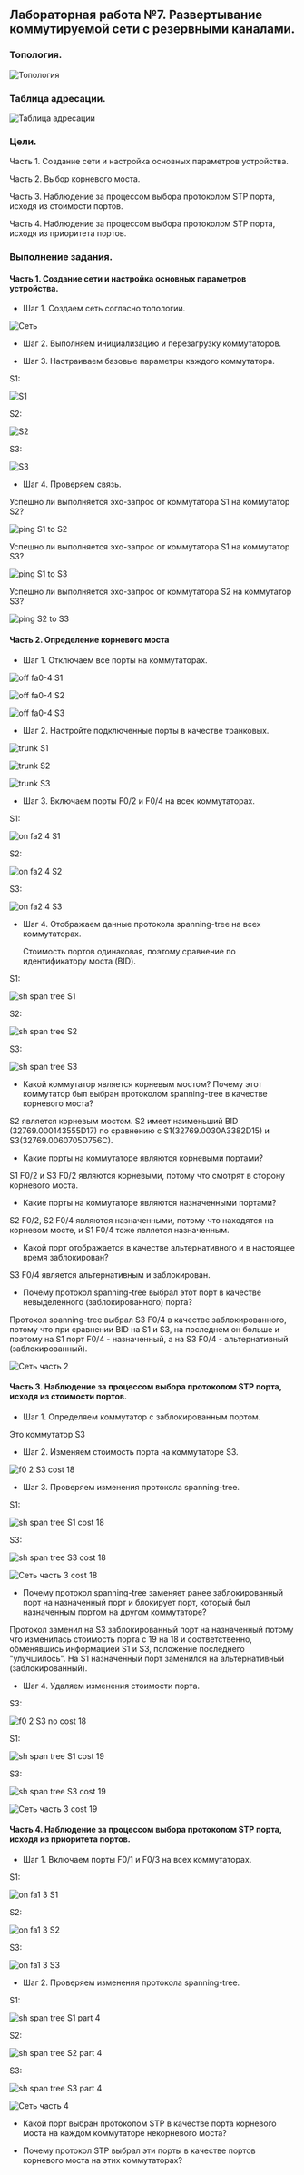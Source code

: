 ## Лабораторная работа №7. Развертывание коммутируемой сети с резервными каналами.

### Топология.

![Топология](https://github.com/Shure0407/Network_engineer/assets/162669909/ae5d5177-1acd-47cd-9673-0e4714ff476f)

### Таблица адресации.

![Таблица адресации](https://github.com/Shure0407/Network_engineer/assets/162669909/28eed0e3-a202-471c-a664-33eef953e32e)

### Цели.

Часть 1. Создание сети и настройка основных параметров устройства.

Часть 2. Выбор корневого моста.

Часть 3. Наблюдение за процессом выбора протоколом STP порта, исходя из стоимости портов.

Часть 4. Наблюдение за процессом выбора протоколом STP порта, исходя из приоритета портов.

### Выполнение задания.

#### Часть 1. Создание сети и настройка основных параметров устройства.

- Шаг 1. Создаем сеть согласно топологии.

![Сеть](https://github.com/Shure0407/Network_engineer/assets/162669909/2560a9b3-1989-429d-b6f1-035fc9ef277c)

- Шаг 2. Выполняем инициализацию и перезагрузку коммутаторов.

- Шаг 3. Настраиваем базовые параметры каждого коммутатора.

S1:

![S1](https://github.com/Shure0407/Network_engineer/assets/162669909/ca5568bc-965d-44c2-8e3a-e7981da39e1c)

S2:

![S2](https://github.com/Shure0407/Network_engineer/assets/162669909/a29fe79c-4482-4cf6-836f-8a4066803bde)

S3:

![S3](https://github.com/Shure0407/Network_engineer/assets/162669909/02ac0f0f-2a9a-48b4-972d-b8af8ffc009b)

- Шаг 4. Проверяем связь.

Успешно ли выполняется эхо-запрос от коммутатора S1 на коммутатор S2?

![ping S1 to S2](https://github.com/Shure0407/Network_engineer/assets/162669909/e856ce06-b357-4ace-9e75-f96aea0eaac8)

Успешно ли выполняется эхо-запрос от коммутатора S1 на коммутатор S3?

![ping S1 to S3](https://github.com/Shure0407/Network_engineer/assets/162669909/6623b0da-2484-4cb7-8fdc-f40d33bb2b42)

Успешно ли выполняется эхо-запрос от коммутатора S2 на коммутатор S3?

![ping S2 to S3](https://github.com/Shure0407/Network_engineer/assets/162669909/b9116532-21a5-463a-8096-1c919c20d431)


#### Часть 2. Определение корневого моста

- Шаг 1. Отключаем все порты на коммутаторах.

![off fa0-4 S1](https://github.com/Shure0407/Network_engineer/assets/162669909/9e634a53-224d-4daf-bba2-a0e1d39cc01f)

![off fa0-4 S2](https://github.com/Shure0407/Network_engineer/assets/162669909/93dc5e9e-18ed-4f6e-b9ad-2457e8dc1275)

![off fa0-4 S3](https://github.com/Shure0407/Network_engineer/assets/162669909/ecebb1f1-b80f-4271-a69b-c7373f8bde2a)

- Шаг 2. Настройте подключенные порты в качестве транковых.

![trunk S1](https://github.com/Shure0407/Network_engineer/assets/162669909/c098ce60-bd87-409d-bb1b-14202c9b88e3)

![trunk S2](https://github.com/Shure0407/Network_engineer/assets/162669909/77ab1756-2431-4f9c-b121-33f174b82f00)

![trunk S3](https://github.com/Shure0407/Network_engineer/assets/162669909/3508d173-a94b-454c-8c9c-c61794e45b17)

- Шаг 3. Включаем порты F0/2 и F0/4 на всех коммутаторах.

S1:

![on fa2 4 S1](https://github.com/Shure0407/Network_engineer/assets/162669909/e9844865-f764-422f-8a68-19925a57fa0d)

S2:

![on fa2 4 S2](https://github.com/Shure0407/Network_engineer/assets/162669909/e47f870e-9997-47ee-b493-f6bb5c664257)

S3:

![on fa2 4 S3](https://github.com/Shure0407/Network_engineer/assets/162669909/4b342948-e2b5-4b34-a5a0-151eefe59b2a)

- Шаг 4. Отображаем данные протокола spanning-tree на всех коммутаторах.

  Стоимость портов одинаковая, поэтому сравнение по идентификатору моста (BID).

S1:

![sh span tree S1](https://github.com/Shure0407/Network_engineer/assets/162669909/547b47fc-c80e-4506-ac03-2fd762204caa)

S2:

![sh span tree S2](https://github.com/Shure0407/Network_engineer/assets/162669909/12172261-219d-47a9-a01e-c45b76beb384)

S3:

![sh span tree S3](https://github.com/Shure0407/Network_engineer/assets/162669909/ecd88739-6863-43c9-af20-93ca005f0e6c)

- Какой коммутатор является корневым мостом?  Почему этот коммутатор был выбран протоколом spanning-tree в качестве корневого моста? 

S2 является корневым мостом. S2 имеет наименьший BID (32769.000143555D17) по сравнению с S1(32769.0030A3382D15) и S3(32769.0060705D756C).

- Какие порты на коммутаторе являются корневыми портами?

S1 F0/2 и S3 F0/2 являются корневыми, потому что смотрят в сторону корневого моста.

- Какие порты на коммутаторе являются назначенными портами?

S2 F0/2, S2 F0/4 являются назначенными, потому что находятся на корневом мосте, и S1 F0/4 тоже является назначенным.

- Какой порт отображается в качестве альтернативного и в настоящее время заблокирован?

S3 F0/4 является альтернативным и заблокирован.

- Почему протокол spanning-tree выбрал этот порт в качестве невыделенного (заблокированного) порта?

Протокол spanning-tree выбрал S3 F0/4 в качестве заблокированного, потому что при сравнении BID на S1 и S3, на последнем он больше
и поэтому на S1 порт F0/4 - назначенный, а на S3 F0/4 - альтернативный (заблокированный).

![Сеть часть 2](https://github.com/Shure0407/Network_engineer/assets/162669909/4885dd0f-f753-40fe-a194-0e460828f3d9)

#### Часть 3. Наблюдение за процессом выбора протоколом STP порта, исходя из стоимости портов.

- Шаг 1. Определяем коммутатор с заблокированным портом.

 Это коммутатор S3 

- Шаг 2. Изменяем стоимость порта на коммутаторе S3.

![f0 2 S3 cost 18](https://github.com/Shure0407/Network_engineer/assets/162669909/f9dbfdc4-6f36-4ad9-980d-2818d259ac7a)

- Шаг 3. Проверяем изменения протокола spanning-tree.

S1:

![sh span tree S1 cost 18](https://github.com/Shure0407/Network_engineer/assets/162669909/41acfafe-c7fa-4358-ac00-ad4b4280b7a4)

S3:

![sh span tree S3 cost 18](https://github.com/Shure0407/Network_engineer/assets/162669909/fca29985-ba82-4b20-afc7-227b7fe2e2ba)

![Сеть часть 3 cost 18](https://github.com/Shure0407/Network_engineer/assets/162669909/a96ab8df-0500-451a-9596-8f49b566d592)

- Почему протокол spanning-tree заменяет ранее заблокированный порт на назначенный порт и блокирует порт, который был назначенным портом на другом коммутаторе?

Протокол заменил на S3 заблокированный порт на назначенный потому что изменилась стоимость порта с 19 на 18 и соответственно, обменявшись информацией S1 и S3, положение последнего "улучшилось". На S1 назначенный порт заменился на альтернативный (заблокированный).

- Шаг 4. Удаляем изменения стоимости порта.

S3:

![f0 2 S3  no cost 18](https://github.com/Shure0407/Network_engineer/assets/162669909/7d937e31-fbd2-4487-97c9-e405bdb5aa38)

S1:

![sh span tree S1 cost 19](https://github.com/Shure0407/Network_engineer/assets/162669909/7e0c83cc-cea6-408d-90cf-cc4e64c902ff)

S3:

![sh span tree S3 cost 19](https://github.com/Shure0407/Network_engineer/assets/162669909/3b7d8459-dd51-4400-80d9-76618926f238)

![Сеть часть 3 cost 19](https://github.com/Shure0407/Network_engineer/assets/162669909/56d9dcc2-0046-44f0-bdca-be8280692b4a)

#### Часть 4. Наблюдение за процессом выбора протоколом STP порта, исходя из приоритета портов.

- Шаг 1. Включаем порты F0/1 и F0/3 на всех коммутаторах.

S1:

![on fa1 3 S1](https://github.com/Shure0407/Network_engineer/assets/162669909/a2e5ef42-3637-4fe5-b2f0-cf7b092a3285)

S2:

![on fa1 3 S2](https://github.com/Shure0407/Network_engineer/assets/162669909/53bc2212-6f06-4348-a0de-6f2185f918c1)

S3:

![on fa1 3 S3](https://github.com/Shure0407/Network_engineer/assets/162669909/bdee23d0-0002-474e-af28-54086d7c0f9e)

- Шаг 2. Проверяем изменения протокола spanning-tree.

S1:

![sh span tree S1 part 4](https://github.com/Shure0407/Network_engineer/assets/162669909/316e3758-2e74-4f68-a501-a3a702de6b71)

S2:

![sh span tree S2 part 4](https://github.com/Shure0407/Network_engineer/assets/162669909/ead0a7ec-a81a-433d-9cf6-25bfe5b4183f)

S3:

![sh span tree S3 part 4](https://github.com/Shure0407/Network_engineer/assets/162669909/70bd5a95-acc3-4e98-8712-5b2ae26b05ea)

![Сеть часть 4](https://github.com/Shure0407/Network_engineer/assets/162669909/588aa219-f927-42a3-bac1-d6e80235ef68)

- Какой порт выбран протоколом STP в качестве порта корневого моста на каждом коммутаторе некорневого моста?

  

- Почему протокол STP выбрал эти порты в качестве портов корневого моста на этих коммутаторах?



